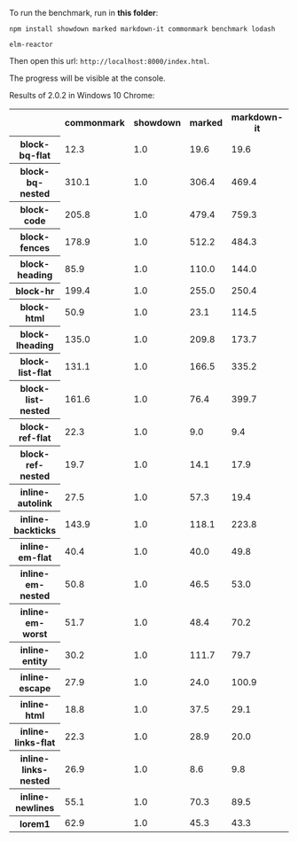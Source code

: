 To run the benchmark, run in **this folder**:

```
npm install showdown marked markdown-it commonmark benchmark lodash

elm-reactor
```

Then open this url: `http://localhost:8000/index.html`.

The progress will be visible at the console.

Results of 2.0.2 in Windows 10 Chrome:

<table class="table" id="ratios"><tbody><tr id="ratios_header"><td></td><th>commonmark</th><th>showdown</th><th>marked</th><th>markdown-it</th><th>elm-markdown</th></tr><tr id="ratios_block-bq-flat"><th>block-bq-flat</th><td>12.3</td><td>1.0</td><td>19.6</td><td>19.6</td><td>1.9</td></tr><tr id="ratios_block-bq-nested"><th>block-bq-nested</th><td>310.1</td><td>1.0</td><td>306.4</td><td>469.4</td><td>30.5</td></tr><tr id="ratios_block-code"><th>block-code</th><td>205.8</td><td>1.0</td><td>479.4</td><td>759.3</td><td>17.8</td></tr><tr id="ratios_block-fences"><th>block-fences</th><td>178.9</td><td>1.0</td><td>512.2</td><td>484.3</td><td>10.4</td></tr><tr id="ratios_block-heading"><th>block-heading</th><td>85.9</td><td>1.0</td><td>110.0</td><td>144.0</td><td>11.4</td></tr><tr id="ratios_block-hr"><th>block-hr</th><td>199.4</td><td>1.0</td><td>255.0</td><td>250.4</td><td>30.3</td></tr><tr id="ratios_block-html"><th>block-html</th><td>50.9</td><td>1.0</td><td>23.1</td><td>114.5</td><td>1.1</td></tr><tr id="ratios_block-lheading"><th>block-lheading</th><td>135.0</td><td>1.0</td><td>209.8</td><td>173.7</td><td>17.3</td></tr><tr id="ratios_block-list-flat"><th>block-list-flat</th><td>131.1</td><td>1.0</td><td>166.5</td><td>335.2</td><td>16.3</td></tr><tr id="ratios_block-list-nested"><th>block-list-nested</th><td>161.6</td><td>1.0</td><td>76.4</td><td>399.7</td><td>14.4</td></tr><tr id="ratios_block-ref-flat"><th>block-ref-flat</th><td>22.3</td><td>1.0</td><td>9.0</td><td>9.4</td><td>1.2</td></tr><tr id="ratios_block-ref-nested"><th>block-ref-nested</th><td>19.7</td><td>1.0</td><td>14.1</td><td>17.9</td><td>0.5</td></tr><tr id="ratios_inline-autolink"><th>inline-autolink</th><td>27.5</td><td>1.0</td><td>57.3</td><td>19.4</td><td>6.0</td></tr><tr id="ratios_inline-backticks"><th>inline-backticks</th><td>143.9</td><td>1.0</td><td>118.1</td><td>223.8</td><td>5.3</td></tr><tr id="ratios_inline-em-flat"><th>inline-em-flat</th><td>40.4</td><td>1.0</td><td>40.0</td><td>49.8</td><td>2.5</td></tr><tr id="ratios_inline-em-nested"><th>inline-em-nested</th><td>50.8</td><td>1.0</td><td>46.5</td><td>53.0</td><td>3.0</td></tr><tr id="ratios_inline-em-worst"><th>inline-em-worst</th><td>51.7</td><td>1.0</td><td>48.4</td><td>70.2</td><td>4.9</td></tr><tr id="ratios_inline-entity"><th>inline-entity</th><td>30.2</td><td>1.0</td><td>111.7</td><td>79.7</td><td>11.3</td></tr><tr id="ratios_inline-escape"><th>inline-escape</th><td>27.9</td><td>1.0</td><td>24.0</td><td>100.9</td><td>5.8</td></tr><tr id="ratios_inline-html"><th>inline-html</th><td>18.8</td><td>1.0</td><td>37.5</td><td>29.1</td><td>1.4</td></tr><tr id="ratios_inline-links-flat"><th>inline-links-flat</th><td>22.3</td><td>1.0</td><td>28.9</td><td>20.0</td><td>1.7</td></tr><tr id="ratios_inline-links-nested"><th>inline-links-nested</th><td>26.9</td><td>1.0</td><td>8.6</td><td>9.8</td><td>1.6</td></tr><tr id="ratios_inline-newlines"><th>inline-newlines</th><td>55.1</td><td>1.0</td><td>70.3</td><td>89.5</td><td>5.7</td></tr><tr id="ratios_lorem1"><th>lorem1</th><td>62.9</td><td>1.0</td><td>45.3</td><td>43.3</td><td>5.9</td></tr></tbody></table>

